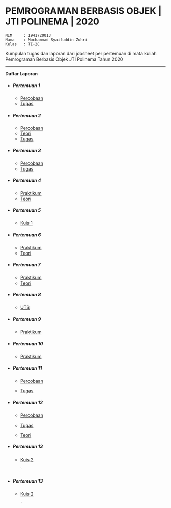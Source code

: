 # PEMROGRAMAN BERBASIS OBJEK | JTI POLINEMA | 2020

```
NIM     : 1941720013
Nama    : Mochammad Syaifuddin Zuhri
Kelas   : TI-2C
```

Kumpulan tugas dan laporan dari jobsheet per pertemuan di mata kuliah Pemrograman Berbasis Objek JTI Polinema Tahun 2020

<hr>

**Daftar Laporan**

- ##### Pertemuan 1

  - [Percobaan](https://github.com/syaifuddinzuhri/Praktikum-PBO/tree/master/Pertemuan%201/Percobaan)
  - [Tugas](https://github.com/syaifuddinzuhri/Praktikum-PBO/tree/master/Pertemuan%201/Tugas)

- ##### Pertemuan 2

  - [Percobaan](https://github.com/syaifuddinzuhri/Praktikum-PBO/tree/master/Pertemuan%202/Percobaan)
  - [Teori](https://github.com/syaifuddinzuhri/Praktikum-PBO/tree/master/Pertemuan%202/Teori)
  - [Tugas](https://github.com/syaifuddinzuhri/Praktikum-PBO/tree/master/Pertemuan%202/Tugas)

- ##### Pertemuan 3

  - [Percobaan](https://github.com/syaifuddinzuhri/Praktikum-PBO/tree/master/Pertemuan%203/laporan/percobaan)
  - [Tugas](https://github.com/syaifuddinzuhri/Praktikum-PBO/tree/master/Pertemuan%203/laporan/tugas)

- ##### Pertemuan 4

  - [Praktikum](https://github.com/syaifuddinzuhri/Praktikum-PBO/tree/master/Pertemuan%204/Praktikum)
  - [Teori](https://github.com/syaifuddinzuhri/Praktikum-PBO/tree/master/Pertemuan%204/Teori)

- ##### Pertemuan 5

  - [Kuis 1](https://github.com/syaifuddinzuhri/Praktikum-PBO/tree/master/Kuis%201)

- ##### Pertemuan 6

  - [Praktikum](https://github.com/syaifuddinzuhri/Praktikum-PBO/tree/master/Pertemuan%206/Praktikum)
  - [Teori](https://github.com/syaifuddinzuhri/Praktikum-PBO/tree/master/Pertemuan%206/Teori)

- ##### Pertemuan 7

  - [Praktikum](https://github.com/syaifuddinzuhri/Praktikum-PBO/tree/master/Pertemuan%207/Praktikum)
  - [Teori](https://github.com/syaifuddinzuhri/Praktikum-PBO/tree/master/Pertemuan%207/Teori)

- ##### Pertemuan 8

  - [UTS](https://github.com/syaifuddinzuhri/Praktikum-PBO/tree/master/UTS-PBO)

- ##### Pertemuan 9

  - [Praktikum](https://github.com/syaifuddinzuhri/Praktikum-PBO/tree/master/Pertemuan%209)

- ##### Pertemuan 10

  - [Praktikum](https://github.com/syaifuddinzuhri/Praktikum-PBO/tree/master/Pertemuan%2010)

- ##### Pertemuan 11

  - [Percobaan](https://github.com/syaifuddinzuhri/Praktikum-PBO/tree/master/Pertemuan%2011/Percobaan)

  - [Tugas](https://github.com/syaifuddinzuhri/Praktikum-PBO/tree/master/Pertemuan%2011/Tugas)

- ##### Pertemuan 12

  - [Percobaan](https://github.com/syaifuddinzuhri/Praktikum-PBO/tree/master/Pertemuan%2012/Percobaan)

  - [Tugas](https://github.com/syaifuddinzuhri/Praktikum-PBO/tree/master/Pertemuan%2012/Tugas)

  - [Teori](https://github.com/syaifuddinzuhri/Praktikum-PBO/tree/master/Pertemuan%2012/Teori)

- ##### Pertemuan 13

  - [Kuis 2](https://github.com/syaifuddinzuhri/Praktikum-PBO/tree/master/Kuis%202)

    `

- ##### Pertemuan 13

  - [Kuis 2](https://github.com/syaifuddinzuhri/Praktikum-PBO/tree/master/Kuis%202)

    `
